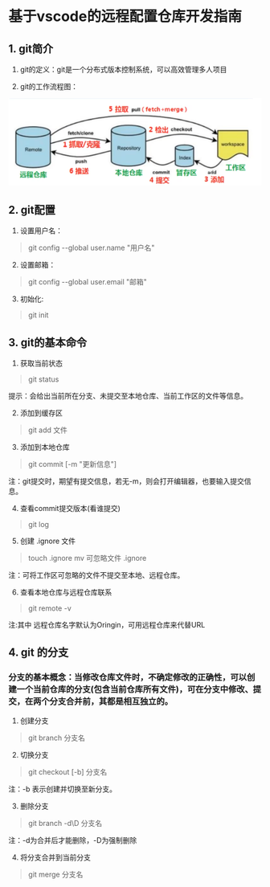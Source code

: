 # 基于vscode的远程配置仓库开发指南

## 1. git简介
 1. git的定义：git是一个分布式版本控制系统，可以高效管理多人项目

 2. git的工作流程图：

![流程图](./images/git工作流程.png)

## 2. git配置
1. 设置用户名：  
> git config --global user.name "用户名"
    
2. 设置邮箱： 
> git config --global user.email "邮箱"
    
3. 初始化:
> git init

## 3. git的基本命令
1. 获取当前状态
> git status

提示：会给出当前所在分支、未提交至本地仓库、当前工作区的文件等信息。

2. 添加到缓存区
> git add 文件

3. 添加到本地仓库
> git commit [-m "更新信息"]

注：git提交时，期望有提交信息，若无-m，则会打开编辑器，也要输入提交信息。

4. 查看commit提交版本(看谁提交)
> git log

5. 创建 .ignore 文件
> touch .ignore 
> mv 可忽略文件 .ignore

注：可将工作区可忽略的文件不提交至本地、远程仓库。

6. 查看本地仓库与远程仓库联系
> git remote -v

注:其中 远程仓库名字默认为Oringin，可用远程仓库来代替URL

## 4. git 的分支

### 分支的基本概念：当修改仓库文件时，不确定修改的正确性，可以创建一个当前仓库的分支(包含当前仓库所有文件)，可在分支中修改、提交，在两个分支合并前，其都是相互独立的。

1. 创建分支
> git branch 分支名

2. 切换分支
> git checkout [-b] 分支名

注：-b 表示创建并切换至新分支。

3. 删除分支
> git branch -d\D 分支名

注：-d为合并后才能删除，-D为强制删除

4. 将分支合并到当前分支
> git merge 分支名

